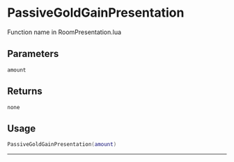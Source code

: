 # PassiveGoldGainPresentation
Function name in RoomPresentation.lua
## Parameters
`amount`
## Returns
`none`
## Usage
```lua
PassiveGoldGainPresentation(amount)
```
---
